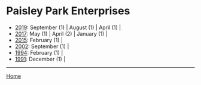 # Paisley Park Enterprises

  * [2019](./paisley-park-enterprises-2019.md): 
      September (1) | 
      August (1) | 
      April (1) | 
  * [2017](./paisley-park-enterprises-2017.md): 
      May (1) | 
      April (2) | 
      January (1) | 
  * [2015](./paisley-park-enterprises-2015.md): 
      February (1) | 
  * [2002](./paisley-park-enterprises-2002.md): 
      September (1) | 
  * [1994](./paisley-park-enterprises-1994.md): 
      February (1) | 
  * [1991](./paisley-park-enterprises-1991.md): 
      December (1) | 

----

[Home](../)
